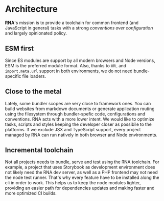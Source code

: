 # Architecture

**RNA**'s mission is to provide a toolchain for common frontend (and JavaScript in general) tasks with a strong _conventions over configuration_ and largely opinionated policy.

## ESM first

Since ES modules are support by all modern browsers and Node versions, ESM is the preferred module format. Also, thanks to `URL` and `import.meta.url` support in both environments, we do not need bundle-specific file loaders.

## Close to the metal

Lately, some bundler scopes are very close to framework ones. You can build websites from markdown documents or generate application routing using the filesystem through bundler-spefic code, configurations and conventions. RNA acts with a more lower intent. We would like to optimize tasks, scripts and styles keeping the developer closer as possibile to the platforms. If we exclude JSX and TypeScript support, every project managed by RNA can run natively in both browser and Node environments.

## Incremental toolchain

Not all projects needs to bundle, serve and test using the RNA toolchain. For example, a project that uses Storybook as development environment does not likely need the RNA dev server, as well as a PHP frontend may not need the node test runner. That's why every feature have to be installed along the cli in order to work. This helps us to keep the node modules lighter, providing an easier path for dependencies updates and making faster and more optimized CI builds.
